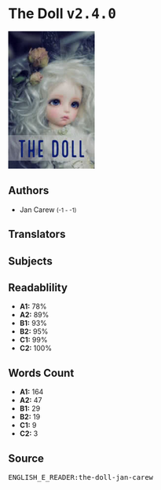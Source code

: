 # The Doll <kbd>v2.4.0</kbd>

![](./cover.medium.jpg "")

## Authors


 - Jan Carew <small>(-1 - -1)</small>

## Translators



## Subjects



## Readablility


 - **A1:** 78%
 - **A2:** 89%
 - **B1:** 93%
 - **B2:** 95%
 - **C1:** 99%
 - **C2:** 100%

## Words Count


 - **A1:** 164
 - **A2:** 47
 - **B1:** 29
 - **B2:** 19
 - **C1:** 9
 - **C2:** 3

## Source


<kbd>ENGLISH_E_READER:the-doll-jan-carew</kbd>
